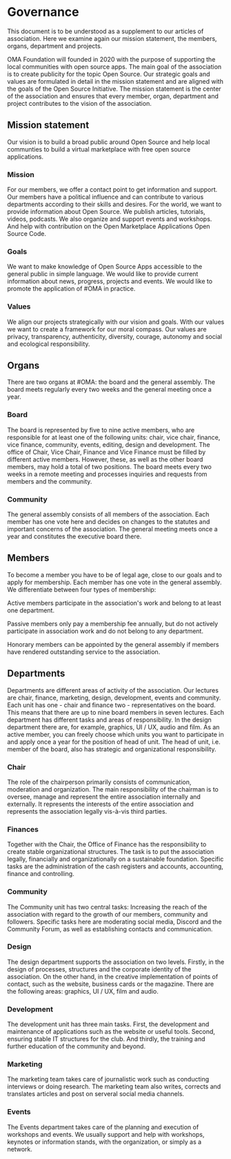 # Governance

This document is to be understood as a supplement to our articles of association. Here we examine again our mission statement, the members, organs, department and projects.
 

OMA Foundation will founded in 2020 with the purpose of supporting the local communities with open source apps. The main goal of the association is to create publicity for the topic Open Source. Our strategic goals and values are formulated in detail in the mission statement and are aligned with the goals of the Open Source Initiative. The mission statement is the center of the association and ensures that every member, organ, department and project contributes to the vision of the association.

## Mission statement
Our vision is to build a broad public around Open Source and help local communties to build a virtual marketplace with free open source applications. 

### Mission
For our members, we offer a contact point to get information and support. Our members have a political influence and can contribute to various departments according to their skills and desires.
For the world, we want to provide information about Open Source. We publish articles, tutorials, videos, podcasts. We also organize and support events and workshops. And help with contribution on the Open Marketplace Applications Open Source Code.

### Goals
We want to make knowledge of Open Source Apps accessible to the general public in simple language. We would like to provide current information about news, progress, projects and events. We would like to promote the application of #OMA in practice. 

### Values
We align our projects strategically with our vision and goals. With our values we want to create a framework for our moral compass.
Our values are privacy, transparency, authenticity, diversity, courage, autonomy and social and ecological responsibility.

## Organs
There are two organs at #OMA: the board and the general assembly. The board meets regularly every two weeks and the general meeting once a year.

### Board
The board is represented by five to nine active members, who are responsible for at least one of the following units: chair, vice chair, finance, vice finance, community, events, editing, design and development. The office of Chair, Vice Chair, Finance and Vice Finance must be filled by different active members. However, these, as well as the other board members, may hold a total of two positions. The board meets every two weeks in a remote meeting and processes inquiries and requests from members and the community.

### Community
The general assembly consists of all members of the association. Each member has one vote here and decides on changes to the statutes and important concerns of the association. The general meeting meets once a year and constitutes the executive board there.

## Members
To become a member you have to be of legal age, close to our goals and to apply for membership. Each member has one vote in the general assembly. We differentiate between four types of membership:

Active members participate in the association's work and belong to at least one department.

Passive members only pay a membership fee annually, but do not actively participate in association work and do not belong to any department.

Honorary members can be appointed by the general assembly if members have rendered outstanding service to the association.

## Departments
Departments are different areas of activity of the association. Our lectures are chair, finance, marketing, design, development, events and community. Each unit has one - chair and finance two - representatives on the board. This means that there are up to nine board members in seven lectures. Each department has different tasks and areas of responsibility. In the design department there are, for example, graphics, UI / UX, audio and film. As an active member, you can freely choose which units you want to participate in and apply once a year for the position of head of unit. The head of unit, i.e. member of the board, also has strategic and organizational responsibility.


### Chair
The role of the chairperson primarily consists of communication, moderation and organization. The main responsibility of the chairman is to oversee, manage and represent the entire association internally and externally. It represents the interests of the entire association and represents the association legally vis-à-vis third parties.

### Finances
Together with the Chair, the Office of Finance has the responsibility to create stable organizational structures. The task is to put the association legally, financially and organizationally on a sustainable foundation. Specific tasks are the administration of the cash registers and accounts, accounting, finance and controlling.

### Community
The Community unit has two central tasks: Increasing the reach of the association with regard to the growth of our members, community and followers. Specific tasks here are moderating social media, Discord and the Community Forum, as well as establishing contacts and communication.

### Design
The design department supports the association on two levels. Firstly, in the design of processes, structures and the corporate identity of the association. On the other hand, in the creative implementation of points of contact, such as the website, business cards or the magazine. There are the following areas: graphics, UI / UX, film and audio.

### Development
The development unit has three main tasks. First, the development and maintenance of applications such as the website or useful tools. Second, ensuring stable IT structures for the club. And thirdly, the training and further education of the community and beyond.

### Marketing
The marketing team takes care of journalistic work such as conducting interviews or doing research. The marketing team also writes, corrects and translates articles and post on serveral social media channels.

### Events
The Events department takes care of the planning and execution of workshops and events. We usually support and help with workshops, keynotes or information stands, with the organization, or simply as a network.
